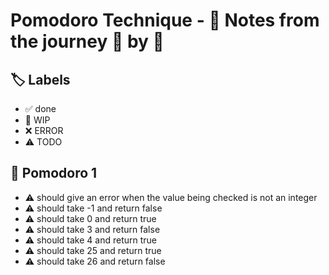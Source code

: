 # Pomodoro Technique - 📝 Notes from the journey 🍅 by 🍅


## 🏷️ Labels

- ✅ done
- 🚧 WIP
- ❌ ERROR
- ⚠ TODO

## 🍅 Pomodoro 1

- ⚠ should give an error when the value being checked is not an integer
- ⚠ should take -1 and return false
- ⚠ should take  0 and return true
- ⚠ should take  3 and return false
- ⚠ should take  4 and return true
- ⚠ should take 25 and return true
- ⚠ should take 26 and return false
